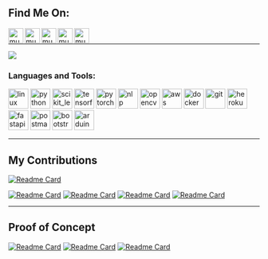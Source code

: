 ## Find Me On:

[<img align="left" alt="mukeshmanral | LinkedIn" width="30px" src="https://img.icons8.com/color/48/000000/linkedin.png" />][linkedin]
[<img align="left" alt="mukeshmanral | YouTube" width="30px" src="https://www.vectorlogo.zone/logos/youtube/youtube-tile.svg" />][YouTube]
[<img align="left" alt="mukeshmanral | Kaggle" width="30px" src="https://www.vectorlogo.zone/logos/kaggle/kaggle-icon.svg" />][Kaggle]
[<img align="left" alt="mukeshmanral | Instagram" width="30px" src="https://img.icons8.com/fluent/48/000000/instagram-new.png" />][Instagram]
[<img align="left" alt="mukeshmanral | Medium" width="30px" src="https://www.vectorlogo.zone/logos/medium/medium-icon.svg" />][Medium]


<br>

[linkedin]: https://www.linkedin.com/in/mukesh-manral/
[YouTube]: https://www.youtube.com/@manralai
[Medium]: https://manralai.medium.com
[Kaggle]: https://www.kaggle.com/mukeshmanral
[Instagram]: https://www.instagram.com/manralai/

---

![](https://github-profile-summary-cards.vercel.app/api/cards/profile-details?username=MvMukesh&theme=dracula)


<h3 align="left">Languages and Tools:</h3>
<p align="left">
  <a href="https://www.linux.org/" target="_blank"><img src="https://img.icons8.com/color/48/000000/linux.png" alt="linux" width="40" height="40"/></a>
  <a href="https://www.python.org" target="_blank"><img src="https://img.icons8.com/color/48/000000/python.png" alt="python" width="40" height="40"/></a>
  <a href="https://scikit-learn.org/" target="_blank"> <img src="https://upload.wikimedia.org/wikipedia/commons/0/05/Scikit_learn_logo_small.svg" alt="scikit_learn" width="40" height="40"/></a>
  <a href="https://www.tensorflow.org" target="_blank"><img src="https://img.icons8.com/color/48/000000/tensorflow.png" alt="tensorflow" width="40" height="40"/></a>
  <a href="https://pytorch.org/" target="_blank"> <img src="https://www.vectorlogo.zone/logos/pytorch/pytorch-icon.svg" alt="pytorch" width="40" height="40"/></a> 
  <img src="https://img.icons8.com/color/48/000000/brain-3.png" alt="nlp" width="40" height="40"/>
  <a href="https://opencv.org/" target="_blank"><img src="https://img.icons8.com/color/48/000000/opencv.png" alt="opencv" width="40" height="40"/></a>
  <a href="https://aws.amazon.com/" target="_blank"><img src="https://img.icons8.com/color/48/000000/amazon-web-services.png" alt="aws" width="40" height="40"/></a>
  <a href="https://www.docker.com/" target="_blank"><img src="https://img.icons8.com/color/48/000000/docker.png" alt="docker" width="40" height="40"/></a>
  <a href="https://git-scm.com/" target="_blank"> <img src="https://www.vectorlogo.zone/logos/git-scm/git-scm-icon.svg" alt="git" width="40" height="40"/></a>
  <a href="https://heroku.com" target="_blank"><img src="https://img.icons8.com/color/48/000000/heroku.png" alt="heroku" width="40" height="40"/></a>
  <a href="https://fastapi.tiangolo.com/" target="_blank"><img src="https://img.icons8.com/fluency/48/000000/api.png" alt="fastapi" width="40" height="40"/></a>
  <a href="https://postman.com" target="_blank"> <img src="https://www.vectorlogo.zone/logos/getpostman/getpostman-icon.svg" alt="postman" width="40" height="40"/></a>
  <a href="https://getbootstrap.com" target="_blank"><img src="https://img.icons8.com/color/48/000000/bootstrap.png" alt="bootstrap" width="40" height="40"/></a>
  <a href="https://www.arduino.cc/" target="_blank"><img src="https://img.icons8.com/color/48/000000/arduino.png" alt="arduino" width="40" height="40"/></a>
</p>

---


## My Contributions
[![Readme Card](https://github-readme-stats.vercel.app/api/pin/?username=MvMukesh&repo=Manralai&theme=dracula)](https://github.com/MvMukesh/Manralai)

[![Readme Card](https://github-readme-stats.vercel.app/api/pin/?username=MvMukesh&repo=ProblemSolving-FrameWork-ML&theme=dracula)](https://github.com/MvMukesh/ProblemSolving-FrameWork-ML)
[![Readme Card](https://github-readme-stats.vercel.app/api/pin/?username=MvMukesh&repo=DataPreprocessing-Framework-ML&theme=dracula)](https://github.com/MvMukesh/DataPreprocessing-Framework-ML)
[![Readme Card](https://github-readme-stats.vercel.app/api/pin/?username=MvMukesh&repo=FeatureEngineering-Framework-ML&theme=dracula)](https://github.com/MvMukesh/FeatureEngineering-Framework-ML)
[![Readme Card](https://github-readme-stats.vercel.app/api/pin/?username=MvMukesh&repo=FeatureSelection-Framework-ML&theme=dracula)](https://github.com/MvMukesh/FeatureSelection-Framework-ML)

---

## Proof of Concept
[![Readme Card](https://github-readme-stats.vercel.app/api/pin/?username=MvMukesh&repo=AutoKYC-ExtractionEngine&theme=dracula)](https://github.com/MvMukesh/AutoKYC-ExtractionEngine)
[![Readme Card](https://github-readme-stats.vercel.app/api/pin/?username=MvMukesh&repo=Utilizing-Natural-Language-Processing-to-Detect-Abusive-Language-on-Social-Media&theme=dracula)](https://github.com/MvMukesh/Utilizing-Natural-Language-Processing-to-Detect-Abusive-Language-on-Social-Media)
[![Readme Card](https://github-readme-stats.vercel.app/api/pin/?username=MvMukesh&repo=POC-ImageClassification-Pipeline&theme=dracula)](https://github.com/MvMukesh/POC-ImageClassification-Pipeline)
